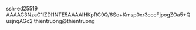 ssh-ed25519 AAAAC3NzaC1lZDI1NTE5AAAAIHKpRC9Q/6So+Kmsp0xr3cccFjpogZOa5+QusjnqAGc2 thientruong@thientruong
